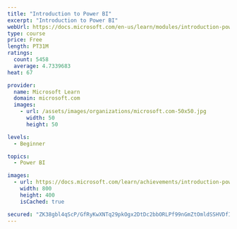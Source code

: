 ```yaml
---
title: "Introduction to Power BI"
excerpt: "Introduction to Power BI"
webUrl: https://docs.microsoft.com/en-us/learn/modules/introduction-power-bi/
type: course
price: Free
length: PT31M
ratings:
  count: 5458
  average: 4.7339683
heat: 67

provider:
  name: Microsoft Learn
  domain: microsoft.com
  images:
    - url: /assets/images/organizations/microsoft.com-50x50.jpg
      width: 50
      height: 50

levels:
  - Beginner

topics:
  - Power BI

images:
  - url: https://docs.microsoft.com/learn/achievements/introduction-power-bi-social.png
    width: 800
    height: 400
    isCached: true

secured: "ZK38gbl4qScP/GfRyKwXNTq29pkOgx2DtDc2bbORLPf99nGmZtOmldSSHVDfIwT7NwpigBUKNQTyeB3ww85NKCFTXCt6yGUdJYAgQjrANge32LWcGbU5WNV4Sh8j7wcg9Zon4eD3N3y5V/hLF4ZaKS6ZHTi7IiJMD2ka+DLBeOdvYkIfH5JXLtM6IEKHcNvzKWFQNdr67kJgRb5+7E60z3yNdiVm0LlWorwSSj1XoJ1GNyNHIq96VQBiGiossNHe36dF8j08AQpFwqfh4mA4sAs/7eR0pL/Nj3+tLISbMCQC9luYk76LG8V/Ji5Vt2VdzwGo7GQOG0byYfiGa6RQyZHJ9zvlc0U9r0ETLck8CJal/BDKXDW750m5chwtJtSxJcIx8xE6i3CKmZombtQ5OmztHPOZL4Y88o0iZ9p12Yo=;dl9g8cUtLyeU2Qt3/FkKUA=="
---
```


